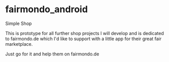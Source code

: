 fairmondo_android
=============

Simple Shop


This is prototype for all further shop 
projects I will develop and is dedicated 
to fairmondo.de which I'd like to support 
with a little app for their great fair 
marketplace.

Just go for it and help them on fairmondo.de
